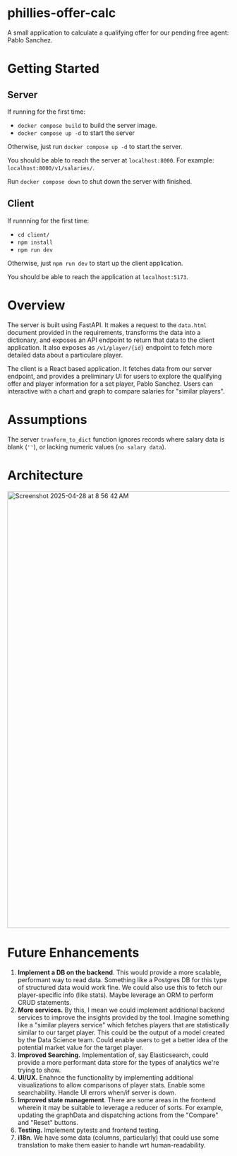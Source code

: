 # phillies-offer-calc
A small application to calculate a qualifying offer for our pending free agent: Pablo Sanchez.

# Getting Started 

## Server

If running for the first time:
* `docker compose build` to build the server image.
* `docker compose up -d` to start the server

Otherwise, just run `docker compose up -d` to start the server.

You should be able to reach the server at `localhost:8000`. 
For example: `localhost:8000/v1/salaries/`.

Run `docker compose down` to shut down the server with finished.

## Client

If runnning for the first time:
* `cd client/`
* `npm install`
* `npm run dev`

Otherwise, just `npm run dev` to start up the client application.

You should be able to reach the application at `localhost:5173`.

# Overview

The server is built using FastAPI. It makes a request to the `data.html` document provided in the requirements, transforms the data into a dictionary, and exposes an API endpoint to return that data to the client application. It also exposes as `/v1/player/{id}` endpoint to fetch more detailed data about a particulare player.

The client is a React based application. It fetches data from our server endpoint, and provides a preliminary UI for users to explore the qualifying offer and player information for a set player, Pablo Sanchez. Users can interactive with a chart and graph to compare salaries for "similar players". 

# Assumptions

The server `tranform_to_dict` function ignores records where salary data is blank (`''`), or lacking numeric values (`no salary data`).

# Architecture

<img width="989" alt="Screenshot 2025-04-28 at 8 56 42 AM" src="https://github.com/user-attachments/assets/8d7ceaae-9411-4114-852e-5c5dd4187bf8" />


# Future Enhancements

1. **Implement a DB on the backend**. This would provide a more scalable, performant way to read data. Something like a Postgres DB for this type of structured data would work fine. We could also use this to fetch our player-specific info (like stats). Maybe leverage an ORM to perform CRUD statements. 
2. **More services.** By this, I mean we could implement additional backend services to improve the insights provided by the tool. Imagine something like a "similar players service" which fetches players that are statistically similar to our target player. This could be the output of a model created by the Data Science team. Could enable users to get a better idea of the potential market value for the target player.
3. **Improved Searching.** Implementation of, say Elasticsearch, could provide a more performant data store for the types of analytics we're trying to show.
4. **UI/UX.** Enahnce the functionality by implementing additional visualizations to allow comparisons of player stats. Enable some searchability. Handle UI errors when/if server is down. 
5. **Improved state management**. There are some areas in the frontend wherein it may be suitable to leverage a reducer of sorts. For example, updating the graphData and dispatching actions from the "Compare" and "Reset" buttons.
6. **Testing.** Implement pytests and frontend testing.
7. **i18n**. We have some data (columns, particularly) that could use some translation to make them easier to handle wrt human-readability.


